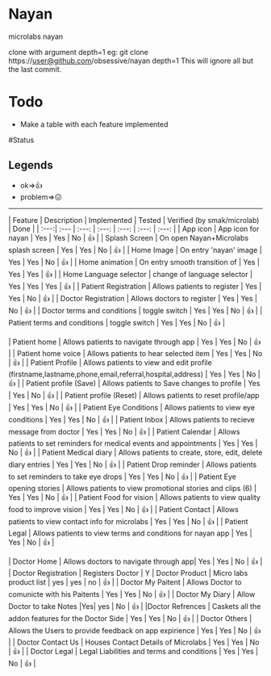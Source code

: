 # Nayan
microlabs nayan

clone with argument depth=1
eg: git clone https://user@github.com/obsessive/nayan depth=1 
This will ignore all but the last commit.

# Todo 
- Make a table with each feature implemented 

#Status


Legends     
-----------------------------------------------
 - ok=>👍     
 - problem=>😖

-----------------------------------------------
| Feature | Description | Implemented | Tested | Verified (by smak/microlab) | Done |
| :---:| :--- | :---: | :---: | :---: | :---: | :---: |
| App icon |  App icon for nayan | Yes  | Yes  | No  | 👍  |
| Splash Screen |  On open Nayan+Microlabs splash screen | Yes  | Yes  | No  | 👍  |
| Home Image |  On entry 'nayan' image | Yes  | Yes  | No  | 👍  |
| Home animation |  On entry smooth transition of  | Yes  | Yes  | Yes | 👍  |
| Home Language selector | change of language selector  | Yes  | Yes  | Yes | 👍  |
| Patient Registration |  Allows patients to register | Yes  | Yes  | No  | 👍  |
| Doctor Registration |  Allows doctors to register | Yes  | Yes  | No  | 👍  |
| Doctor terms and conditions |  toggle switch  | Yes  | Yes  | No  | 👍  |
| Patient terms and conditions |  toggle switch  | Yes  | Yes  | No  | 👍  |

| Patient home |  Allows patients to navigate through app | Yes  | Yes  | No  | 👍  |
| Patient home voice |  Allows patients to hear selected item | Yes  | Yes  | No  | 👍  |
| Patient Profile |  Allows patients to view and edit profile (firstname,lastname,phone,email,referral,hospital,address) | Yes  | Yes  | No  | 👍  |
| Patient profile (Save) |  Allows patients to Save changes to profile | Yes  | Yes  | No  | 👍  |
| Patient profile (Reset) |  Allows patients to reset profile/app | Yes  | Yes  | No  | 👍  |
| Patient Eye Conditions |  Allows patients to view eye conditions | Yes  | Yes  | No  | 👍  |
| Patient Inbox |  Allows patients to recieve message from doctor | Yes  | Yes  | No  | 👍  |
| Patient Calendar |  Allows patients to set reminders for medical events and appointments | Yes  | Yes  | No  | 👍  |
| Patient Medical diary |  Allows patients to create, store, edit, delete diary entries  | Yes  | Yes  | No  | 👍  |
| Patient Drop reminder |  Allows patients to set reminders to take eye drops | Yes  | Yes  | No  | 👍  |
| Patient Eye opening stories |  Allows patients to view promotional stories and clips (6) | Yes  | Yes  | No  | 👍  |
| Patient Food for vision |  Allows patients to view quality food to improve vision | Yes  | Yes  | No  | 👍  |
| Patient Contact |  Allows patients to view contact info for microlabs | Yes  | Yes  | No  | 👍  |
| Patient Legal |  Allows patients to view terms and conditions for nayan app | Yes  | Yes  | No  | 👍  |

| Doctor Home |  Allows doctors to navigate through app| Yes  | Yes  | No  | 👍 |
| Doctor Registration | Registers Doctor | Y
| Doctor Product | Micro labs product list | yes | yes | no | 👍 |
| Doctor My Paitent | Allows Doctor to comunicte with his Paitents | Yes | Yes | No | 👍 |
| Doctor My Diary | Allow Doctor to take Notes |Yes| yes | No | 👍 |
|Doctor Refrences | Caskets all the addon features for the Doctor Side | Yes | Yes | No | 👍 |
| Doctor Others | Allows the Users to provide feedback on app expirience | Yes | Yes | No | 👍 |
| Doctor Contact Us | Houses Contact Details of Microlabs | Yes | Yes | No | 👍 |
| Doctor Legal | Legal Liabilities and terms and conditions | Yes | Yes | No | 👍 |
